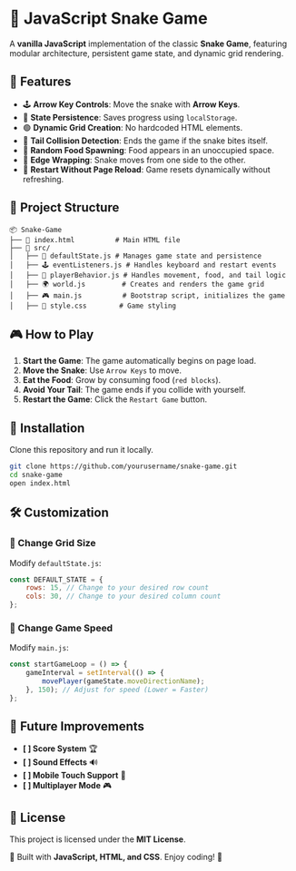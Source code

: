 # 🐍 JavaScript Snake Game

A **vanilla JavaScript** implementation of the classic **Snake Game**, featuring modular architecture, persistent game state, and dynamic grid rendering.

## 🚀 Features
- 🕹 **Arrow Key Controls**: Move the snake with **Arrow Keys**.
- 💾 **State Persistence**: Saves progress using `localStorage`.
- 🟢 **Dynamic Grid Creation**: No hardcoded HTML elements.
- 🛑 **Tail Collision Detection**: Ends the game if the snake bites itself.
- 🍏 **Random Food Spawning**: Food appears in an unoccupied space.
- 🎯 **Edge Wrapping**: Snake moves from one side to the other.
- 🔁 **Restart Without Page Reload**: Game resets dynamically without refreshing.

## 📂 Project Structure
```
📦 Snake-Game
├── 📜 index.html          # Main HTML file
├── 🎨 src/
│   ├── 📝 defaultState.js # Manages game state and persistence
│   ├── 🕹 eventListeners.js # Handles keyboard and restart events
│   ├── 🐍 playerBehavior.js # Handles movement, food, and tail logic
│   ├── 🌍 world.js         # Creates and renders the game grid
│   ├── 🎮 main.js          # Bootstrap script, initializes the game
│   ├── 🎨 style.css        # Game styling
```

## 🎮 How to Play
1. **Start the Game**: The game automatically begins on page load.
2. **Move the Snake**: Use `Arrow Keys` to move.
3. **Eat the Food**: Grow by consuming food (`red blocks`).
4. **Avoid Your Tail**: The game ends if you collide with yourself.
5. **Restart the Game**: Click the `Restart Game` button.

## 📜 Installation
Clone this repository and run it locally.
```bash
git clone https://github.com/yourusername/snake-game.git
cd snake-game
open index.html
```

## 🛠 Customization
### 🔹 Change Grid Size
Modify `defaultState.js`:
```js
const DEFAULT_STATE = {
    rows: 15, // Change to your desired row count
    cols: 30, // Change to your desired column count
};
```

### 🔹 Change Game Speed
Modify `main.js`:
```js
const startGameLoop = () => {
    gameInterval = setInterval(() => {
        movePlayer(gameState.moveDirectionName);
    }, 150); // Adjust for speed (Lower = Faster)
};
```

## 🤖 Future Improvements
- **[ ] Score System** 🏆
- **[ ] Sound Effects** 🔊
- **[ ] Mobile Touch Support** 📱
- **[ ] Multiplayer Mode** 🎮

## 📄 License
This project is licensed under the **MIT License**.

🚀 Built with **JavaScript, HTML, and CSS**. Enjoy coding! 🐍

